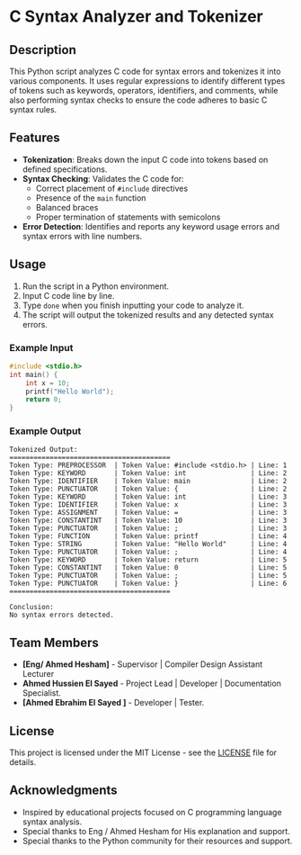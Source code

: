 # C Syntax Analyzer and Tokenizer

## Description

This Python script analyzes C code for syntax errors and tokenizes it into various components. It uses regular expressions to identify different types of tokens such as keywords, operators, identifiers, and comments, while also performing syntax checks to ensure the code adheres to basic C syntax rules.

## Features

- **Tokenization**: Breaks down the input C code into tokens based on defined specifications.
- **Syntax Checking**: Validates the C code for:
  - Correct placement of `#include` directives
  - Presence of the `main` function
  - Balanced braces
  - Proper termination of statements with semicolons
- **Error Detection**: Identifies and reports any keyword usage errors and syntax errors with line numbers.

## Usage

1. Run the script in a Python environment.
2. Input C code line by line.
3. Type `done` when you finish inputting your code to analyze it.
4. The script will output the tokenized results and any detected syntax errors.

### Example Input

```c
#include <stdio.h>
int main() {
    int x = 10;
    printf("Hello World");
    return 0;
}
```

### Example Output

```
Tokenized Output:
========================================
Token Type: PREPROCESSOR  | Token Value: #include <stdio.h> | Line: 1
Token Type: KEYWORD       | Token Value: int                | Line: 2
Token Type: IDENTIFIER    | Token Value: main               | Line: 2
Token Type: PUNCTUATOR    | Token Value: {                  | Line: 2
Token Type: KEYWORD       | Token Value: int                | Line: 3
Token Type: IDENTIFIER    | Token Value: x                  | Line: 3
Token Type: ASSIGNMENT    | Token Value: =                  | Line: 3
Token Type: CONSTANTINT   | Token Value: 10                 | Line: 3
Token Type: PUNCTUATOR    | Token Value: ;                  | Line: 3
Token Type: FUNCTION      | Token Value: printf             | Line: 4
Token Type: STRING        | Token Value: "Hello World"      | Line: 4
Token Type: PUNCTUATOR    | Token Value: ;                  | Line: 4
Token Type: KEYWORD       | Token Value: return             | Line: 5
Token Type: CONSTANTINT   | Token Value: 0                  | Line: 5
Token Type: PUNCTUATOR    | Token Value: ;                  | Line: 5
Token Type: PUNCTUATOR    | Token Value: }                  | Line: 6
========================================

Conclusion:
No syntax errors detected.
```

## Team Members

- **[Eng/ Ahmed Hesham]**  - Supervisor | Compiler Design Assistant Lecturer
- **Ahmed Hussien El Sayed** - Project Lead | Developer | Documentation Specialist.
- **[Ahmed Ebrahim El Sayed ]** - Developer | Tester.

## License

This project is licensed under the MIT License - see the [LICENSE](LICENSE) file for details.

## Acknowledgments

- Inspired by educational projects focused on C programming language syntax analysis.
- Special thanks to Eng / Ahmed Hesham for His explanation and support.
- Special thanks to the Python community for their resources and support.
